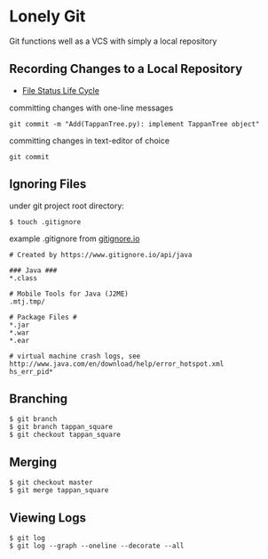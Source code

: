 # Lonely Git
Git functions well as a VCS with simply a local repository

## Recording Changes to a Local Repository

* [File Status Life Cycle](https://git-scm.com/book/en/v2/Git-Basics-Recording-Changes-to-the-Repository)

committing changes with one-line messages
``` shell
git commit -m "Add(TappanTree.py): implement TappanTree object"
```

committing changes in text-editor of choice
``` shell
git commit
```

## Ignoring Files
under git project root directory:
``` shell
$ touch .gitignore
```

example .gitignore from [gitignore.io](https://www.gitignore.io)
```
# Created by https://www.gitignore.io/api/java

### Java ###
*.class

# Mobile Tools for Java (J2ME)
.mtj.tmp/

# Package Files #
*.jar
*.war
*.ear

# virtual machine crash logs, see http://www.java.com/en/download/help/error_hotspot.xml
hs_err_pid*
```

## Branching
``` shell
$ git branch
$ git branch tappan_square
$ git checkout tappan_square
```

## Merging
``` shell
$ git checkout master
$ git merge tappan_square
```

## Viewing Logs
``` shell
$ git log
$ git log --graph --oneline --decorate --all
```

